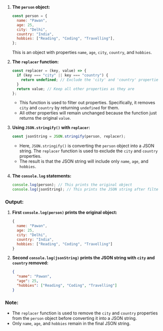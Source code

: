 1. **The `person` object:**

   ```javascript
   const person = {
     name: "Pawan",
     age: 25,
     city: "Delhi",
     country: "India",
     hobbies: ["Reading", "Coding", "Travelling"],
   };
   ```

   This is an object with properties `name`, `age`, `city`, `country`, and `hobbies`.

2. **The `replacer` function:**

   ```javascript
   const replacer = (key, value) => {
     if (key === "city" || key === "country") {
       return undefined; // Exclude the 'city' and 'country' properties
     }
     return value; // Keep all other properties as they are
   };
   ```

   - This function is used to filter out properties. Specifically, it removes `city` and `country` by returning `undefined` for them.
   - All other properties will remain unchanged because the function just returns the original `value`.

3. **Using `JSON.stringify()` with `replacer`:**

   ```javascript
   const jsonString = JSON.stringify(person, replacer);
   ```

   - Here, `JSON.stringify()` is converting the `person` object into a JSON string. The `replacer` function is used to exclude the `city` and `country` properties.
   - The result is that the JSON string will include only `name`, `age`, and `hobbies`.

4. **The `console.log` statements:**

   ```javascript
   console.log(person); // This prints the original object
   console.log(jsonString); // This prints the JSON string after filtering
   ```

### Output:

1. **First `console.log(person)` prints the original object:**

   ```javascript
   {
     name: "Pawan",
     age: 25,
     city: "Delhi",
     country: "India",
     hobbies: ["Reading", "Coding", "Travelling"]
   }
   ```

2. **Second `console.log(jsonString)` prints the JSON string with `city` and `country` removed:**
   ```json
   {
     "name": "Pawan",
     "age": 25,
     "hobbies": ["Reading", "Coding", "Travelling"]
   }
   ```

### Note:

- The `replacer` function is used to remove the `city` and `country` properties from the `person` object before converting it into a JSON string.
- Only `name`, `age`, and `hobbies` remain in the final JSON string.
